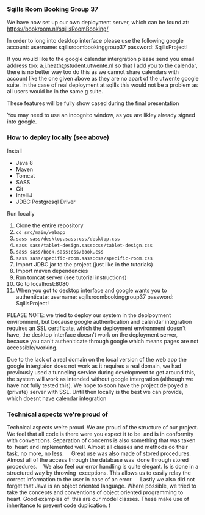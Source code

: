 ### Sqills Room Booking Group 37

We have now set up our own deployment server, which can be found at: 
https://bookroom.nl/sqillsRoomBooking/

In order to long into desktop interface please use the following google account:
username: sqillsroombookinggroup37
password: SqillsProject!

If you would like to the google calendar intergration please send you email address too: 
a.j.heath@student.utwente.nl so that I add you to the calendar, there is no better way too do this as we cannot share calendars 
with account like the one given above as they are no apart of the utwente google suite.
In the case of real deployment at sqills this would not be a problem as all users would be in the same g suite.

These features will be fully show cased during the final presentation

You may need to use an incognito window, as you are likley already signed into 
google.



### How to deploy locally (see above)

Install 
- Java 8
- Maven
- Tomcat
- SASS 
- Git
- IntelliJ
- JDBC Postgresql Driver

Run locally
1. Clone the entire repository
2. `cd src/main/webapp`
3. `sass sass/desktop.sass:css/desktop.css`
4. `sass sass/tablet-design.sass:css/tablet-design.css`
5. `sass sass/book.sass:css/book.css`
6. `sass sass/specific-room.sass:css/specific-room.css`
7. Import JDBC jar to the project (just like in the tutorials)
8. Import maven dependencies
9. Run tomcat server (see tutorial instructions)
10. Go to localhost:8080
11. When you got to desktop interface and google wants you to authenticate:
username: sqillsroombookinggroup37
password: SqillsProject!

PLEASE NOTE: we tried to deploy our system in the deplpoyment environment, 
but because google authentication and calendar integration 
requires an SSL certificate, which the deployment environment doesn't have, 
the desktop interface doesn't work on the deployment server, because you can't 
autheniticate through google which means pages are not accessible/working.

Due to the lack of a real domain on the local version of the web app
the google intergtaion does not work as it requires a real domain, 
we had previously used a tunneling service during development to get around this,
the system will work as intended without google intergration (although we have not fully tested this).
We hope to soon have the project delpoyed a (private) server with SSL. Until then locally is the best we can provide, which doesnt have calendar integration

### Technical aspects we're proud of
Technical aspects we’re proud  We are proud of the structure of our project. We feel that all code is there were you expect it to be  and is in conformity
with conventions. Separation of concerns is also something that was taken to  heart and implemented well.  Almost all classes and methods do their task, no more,
no less.     Great use was also made of stored procedures. Almost all of the access through the database was  done through stored procedures.    We also feel our 
error handling is quite elegant. Is is done in a structured way by throwing  exceptions. This allows us to easily relay the correct information to the user in 
case of an error.     Lastly we also did not forget that Java is an object oriented language. Where possible, we tried to  take the concepts and conventions of 
object oriented programming to heart. Good examples of  this are our model classes. These make use of inheritance to prevent code duplication. t